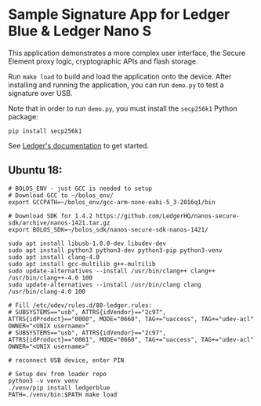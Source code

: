 # Sample Signature App for Ledger Blue & Ledger Nano S

This application demonstrates a more complex user interface, the Secure Element
proxy logic, cryptographic APIs and flash storage.

Run `make load` to build and load the application onto the device. After
installing and running the application, you can run `demo.py` to test a
signature over USB.

Note that in order to run `demo.py`, you must install the `secp256k1` Python
package:

```
pip install secp256k1
```

See [Ledger's documentation](http://ledger.readthedocs.io) to get started.

## Ubuntu 18:

```
# BOLOS_ENV - just GCC is needed to setup
# Download GCC to ~/bolos_env/
export GCCPATH=~/bolos_env/gcc-arm-none-eabi-5_3-2016q1/bin

# Download SDK for 1.4.2 https://github.com/LedgerHQ/nanos-secure-sdk/archive/nanos-1421.tar.gz
export BOLOS_SDK=~/bolos_sdk/nanos-secure-sdk-nanos-1421/

sudo apt install libusb-1.0.0-dev libudev-dev
sudo apt install python3 python3-dev python3-pip python3-venv
sudo apt install clang-4.0
sudo apt install gcc-multilib g++-multilib
sudo update-alternatives --install /usr/bin/clang++ clang++ /usr/bin/clang++-4.0 100
sudo update-alternatives --install /usr/bin/clang clang /usr/bin/clang-4.0 100

# Fill /etc/udev/rules.d/80-ledger.rules:
# SUBSYSTEMS=="usb", ATTRS{idVendor}=="2c97", ATTRS{idProduct}=="0000", MODE="0660", TAG+="uaccess", TAG+="udev-acl" OWNER="<UNIX username>”
# SUBSYSTEMS=="usb", ATTRS{idVendor}=="2c97", ATTRS{idProduct}=="0001", MODE="0660", TAG+="uaccess", TAG+="udev-acl" OWNER="<UNIX username>”

# reconnect USB device, enter PIN

# Setup dev from loader repo
python3 -v venv venv
./venv/pip install ledgerblue
PATH=./venv/bin:$PATH make load
```
